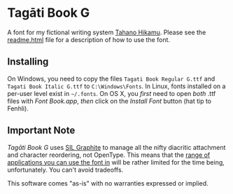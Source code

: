 Tagāti Book G
=============

A font for my fictional writing system [Tahano Hikamu](https://benung.nfshost.com/alphabet). Please see the [readme.html](https://rawgit.com/carbeck/tagatibookg/master/readme.html) file for a description of how to use the font.

Installing
----------

On Windows, you need to copy the files `Tagati Book Regular G.ttf` and `Tagati Book Italic G.ttf` to `C:\Windows\Fonts`. In Linux, fonts installed on a per-user level exist in `~/.fonts`. On OS X, you *first* need to open *both* .ttf files with _Font Book.app_, *then* click on the _Install Font_ button (hat tip to Fenhli).

Important Note
--------------

*Tagāti Book G* uses [SIL Graphite](http://graphite.sil.org) to manage all the nifty diacritic attachment and character reordering, not OpenType. This means that the [range of applications you can use the font in](http://scripts.sil.org/cms/scripts/page.php?site_id=projects&item_id=graphite_apps) will be rather limited for the time being, unfortunately. You can't avoid tradeoffs.

This software comes "as-is" with no warranties expressed or implied.
